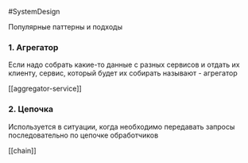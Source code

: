 #SystemDesign 

Популярные паттерны и подходы

### 1. Агрегатор

Если надо собрать какие-то данные с разных сервисов и отдать их клиенту, сервис, который будет их собирать называют - агрегатор

[[aggregator-service]]

### 2. Цепочка

Используется в ситуации, когда необходимо передавать запросы последовательно по цепочке обработчиков 

[[chain]]